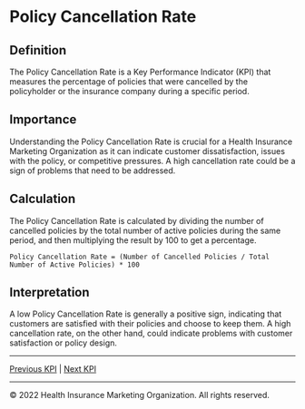 # Policy Cancellation Rate

## Definition

The Policy Cancellation Rate is a Key Performance Indicator (KPI) that measures the percentage of policies that were cancelled by the policyholder or the insurance company during a specific period.

## Importance

Understanding the Policy Cancellation Rate is crucial for a Health Insurance Marketing Organization as it can indicate customer dissatisfaction, issues with the policy, or competitive pressures. A high cancellation rate could be a sign of problems that need to be addressed.

## Calculation

The Policy Cancellation Rate is calculated by dividing the number of cancelled policies by the total number of active policies during the same period, and then multiplying the result by 100 to get a percentage.

```
Policy Cancellation Rate = (Number of Cancelled Policies / Total Number of Active Policies) * 100
```

## Interpretation

A low Policy Cancellation Rate is generally a positive sign, indicating that customers are satisfied with their policies and choose to keep them. A high cancellation rate, on the other hand, could indicate problems with customer satisfaction or policy design.

---

[Previous KPI](./policy_renewal_rate.md) | [Next KPI](./customer_acquisition_cost.md)

---

© 2022 Health Insurance Marketing Organization. All rights reserved.